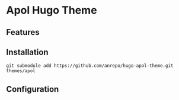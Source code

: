 # Apol Hugo Theme

## Features

## Installation

```
git submodule add https://github.com/anrepo/hugo-apol-theme.git themes/apol
```

## Configuration
